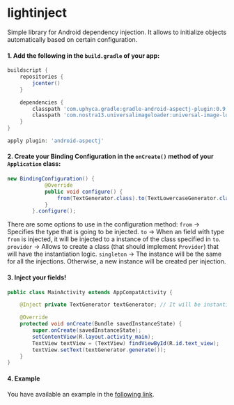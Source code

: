 # lightinject

Simple library for Android dependency injection. It allows to initialize objects automatically based on certain configuration.

#### 1. Add the following in the `build.gradle` of your app:

```gradle
buildscript {
    repositories {
        jcenter()
    }

    dependencies {
        classpath 'com.uphyca.gradle:gradle-android-aspectj-plugin:0.9.+'
        classpath 'com.nostra13.universalimageloader:universal-image-loader:1.9.3'
    }
}

apply plugin: 'android-aspectj'
```

#### 2. Create your Binding Configuration in the `onCreate()` method of your `Application` class:

```java
new BindingConfiguration() {
			@Override
			public void configure() {
				from(TextGenerator.class).to(TextLowercaseGenerator.class).add();
			}
		}.configure();
```

There are some options to use in the configuration method:
`from` -> Specifies the type that is going to be injected.
`to` -> When an field with type `from` is injected, it will be injected to a instance of the class specified in `to`.
`provider` -> Allows to create a class (that should implement `Provider`) that will have the instantiation logic.
`singleton` -> The instance will be the same for all the injections. Otherwise, a new instance will be created per injection.

#### 3. Inject your fields!

```java
public class MainActivity extends AppCompatActivity {

	@Inject private TextGenerator textGenerator; // It will be instantiated with the value specified in MyApplication

	@Override
	protected void onCreate(Bundle savedInstanceState) {
		super.onCreate(savedInstanceState);
		setContentView(R.layout.activity_main);
		TextView textView = (TextView) findViewById(R.id.text_view);
		textView.setText(textGenerator.generate());
	}
}
```

#### 4. Example
You have available an example in the [following link](https://github.com/jorgearaujo/lightinject-example).
